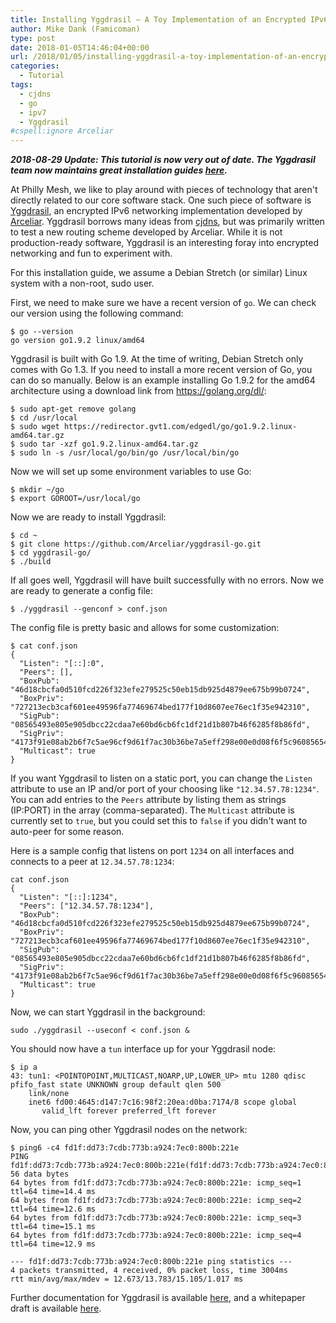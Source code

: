 ```yaml
---
title: Installing Yggdrasil – A Toy Implementation of an Encrypted IPv6 Network
author: Mike Dank (Famicoman)
type: post
date: 2018-01-05T14:46:04+00:00
url: /2018/01/05/installing-yggdrasil-a-toy-implementation-of-an-encrypted-ipv6-network/
categories:
  - Tutorial
tags:
  - cjdns
  - go
  - ipv7
  - Yggdrasil
#cspell:ignore Arceliar
---
```

_**2018-08-29 Update: This tutorial is now very out of date. The Yggdrasil team now maintains great installation guides [here][1].**_

At Philly Mesh, we like to play around with pieces of technology that aren't directly related to our core software stack. One such piece of software is [Yggdrasil][2], an encrypted IPv6 networking implementation developed by [Arceliar][3]. Yggdrasil borrows many ideas from [cjdns][4], but was primarily written to test a new routing scheme developed by Arceliar. While it is not production-ready software, Yggdrasil is an interesting foray into encrypted networking and fun to experiment with.

For this installation guide, we assume a Debian Stretch (or similar) Linux system with a non-root, sudo user.

First, we need to make sure we have a recent version of `go`. We can check our version using the following command:

```
$ go --version
go version go1.9.2 linux/amd64
```

Yggdrasil is built with Go 1.9. At the time of writing, Debian Stretch only comes with Go 1.3. If you need to install a more recent version of Go, you can do so manually. Below is an example installing Go 1.9.2 for the amd64 architecture using a download link from https://golang.org/dl/:

```
$ sudo apt-get remove golang
$ cd /usr/local
$ sudo wget https://redirector.gvt1.com/edgedl/go/go1.9.2.linux-amd64.tar.gz
$ sudo tar -xzf go1.9.2.linux-amd64.tar.gz
$ sudo ln -s /usr/local/go/bin/go /usr/local/bin/go
```

Now we will set up some environment variables to use Go:

```
$ mkdir ~/go
$ export GOROOT=/usr/local/go
```

Now we are ready to install Yggdrasil:

```
$ cd ~
$ git clone https://github.com/Arceliar/yggdrasil-go.git
$ cd yggdrasil-go/
$ ./build
```

If all goes well, Yggdrasil will have built successfully with no errors. Now we are ready to generate a config file:

```
$ ./yggdrasil --genconf > conf.json
```

The config file is pretty basic and allows for some customization:

```
$ cat conf.json
{
  "Listen": "[::]:0",
  "Peers": [],
  "BoxPub": "46d18cbcfa0d510fcd226f323efe279525c50eb15db925d4879ee675b99b0724",
  "BoxPriv": "727213ecb3caf601ee49596fa77469674bed177f10d8607ee76ec1f35e942310",
  "SigPub": "08565493e805e905dbcc22cdaa7e60bd6cb6fc1df21d1b807b46f6285f8b86fd",
  "SigPriv": "4173f91e08ab2b6f7c5ae96cf9d61f7ac30b36be7a5eff298e00e0d08f6f5c9608565493e805e905dbcc22cdaa7e60bd6cb6fc1df21d1b807b46f6285f8b86fd",
  "Multicast": true
}
```

If you want Yggdrasil to listen on a static port, you can change the `Listen` attribute to use an IP and/or port of your choosing like `"12.34.57.78:1234"`. You can add entries to the `Peers` attribute by listing them as strings (IP:PORT) in the array (comma-separated). The `Multicast` attribute is currently set to `true`, but you could set this to `false` if you didn't want to auto-peer for some reason.

Here is a sample config that listens on port `1234` on all interfaces and connects to a peer at `12.34.57.78:1234`:

```
cat conf.json
{
  "Listen": "[::]:1234",
  "Peers": ["12.34.57.78:1234"],
  "BoxPub": "46d18cbcfa0d510fcd226f323efe279525c50eb15db925d4879ee675b99b0724",
  "BoxPriv": "727213ecb3caf601ee49596fa77469674bed177f10d8607ee76ec1f35e942310",
  "SigPub": "08565493e805e905dbcc22cdaa7e60bd6cb6fc1df21d1b807b46f6285f8b86fd",
  "SigPriv": "4173f91e08ab2b6f7c5ae96cf9d61f7ac30b36be7a5eff298e00e0d08f6f5c9608565493e805e905dbcc22cdaa7e60bd6cb6fc1df21d1b807b46f6285f8b86fd",
  "Multicast": true
}
```

Now, we can start Yggdrasil in the background:

```
sudo ./yggdrasil --useconf < conf.json &
```

You should now have a `tun` interface up for your Yggdrasil node:

```
$ ip a 
43: tun1: <POINTOPOINT,MULTICAST,NOARP,UP,LOWER_UP> mtu 1280 qdisc pfifo_fast state UNKNOWN group default qlen 500
    link/none
    inet6 fd00:4645:d147:7c16:98f2:20ea:d0ba:7174/8 scope global
       valid_lft forever preferred_lft forever
```

Now, you can ping other Yggdrasil nodes on the network:

```
$ ping6 -c4 fd1f:dd73:7cdb:773b:a924:7ec0:800b:221e
PING fd1f:dd73:7cdb:773b:a924:7ec0:800b:221e(fd1f:dd73:7cdb:773b:a924:7ec0:800b:221e) 56 data bytes
64 bytes from fd1f:dd73:7cdb:773b:a924:7ec0:800b:221e: icmp_seq=1 ttl=64 time=14.4 ms
64 bytes from fd1f:dd73:7cdb:773b:a924:7ec0:800b:221e: icmp_seq=2 ttl=64 time=12.6 ms
64 bytes from fd1f:dd73:7cdb:773b:a924:7ec0:800b:221e: icmp_seq=3 ttl=64 time=15.1 ms
64 bytes from fd1f:dd73:7cdb:773b:a924:7ec0:800b:221e: icmp_seq=4 ttl=64 time=12.9 ms

--- fd1f:dd73:7cdb:773b:a924:7ec0:800b:221e ping statistics ---
4 packets transmitted, 4 received, 0% packet loss, time 3004ms
rtt min/avg/max/mdev = 12.673/13.783/15.105/1.017 ms
```

Further documentation for Yggdrasil is available [here][5], and a whitepaper draft is available [here][6].

 [1]: https://yggdrasil-network.github.io/platforms.html
 [2]: https://github.com/Arceliar/yggdrasil-go
 [3]: https://github.com/Arceliar
 [4]: https://github.com/cjdelisle/cjdns
 [5]: https://github.com/Arceliar/yggdrasil-go/blob/master/doc/README.md
 [6]: https://github.com/Arceliar/yggdrasil-go/blob/master/doc/Whitepaper.md